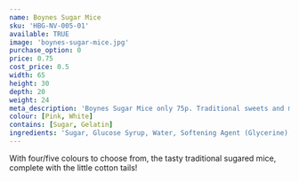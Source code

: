 ```yaml
---
name: Boynes Sugar Mice
sku: 'HBG-NV-005-01'
available: TRUE
image: 'boynes-sugar-mice.jpg'
purchase_option: 0
price: 0.75
cost_price: 0.5
width: 65
height: 30
depth: 20
weight: 24
meta_description: 'Boynes Sugar Mice only 75p. Traditional sweets and more at Humbugs Confectionery Store. Specialists in satisfying your sweet tooth!'
colour: [Pink, White]
contains: [Sugar, Gelatin]
ingredients: 'Sugar, Glucose Syrup, Water, Softening Agent (Glycerine), Natural Flavouring, Natural Colours'
---
```

With four/five colours to choose from, the tasty traditional sugared mice, complete with the little cotton tails!